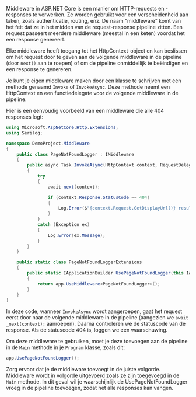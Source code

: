Middleware in ASP.NET Core is een manier om HTTP-requests en -responses te verwerken. Ze worden gebruikt voor een verscheidenheid aan taken, zoals authenticatie, routing, enz. De naam "middleware" komt van het feit dat ze in het midden van de request-response pipeline zitten. Een request passeert meerdere middleware (meestal in een keten) voordat het een response genereert.

Elke middleware heeft toegang tot het HttpContext-object en kan beslissen om het request door te geven aan de volgende middleware in de pipeline (door `next()` aan te roepen) of om de pipeline onmiddellijk te beëindigen en een response te genereren.

Je kunt je eigen middleware maken door een klasse te schrijven met een methode genaamd `Invoke` of `InvokeAsync`. Deze methode neemt een HttpContext en een functiedelegate voor de volgende middleware in de pipeline.

Hier is een eenvoudig voorbeeld van een middleware die alle 404 responses logt:

```csharp
using Microsoft.AspNetCore.Http.Extensions;
using Serilog;

namespace DemoProject.Middleware
{
    public class PageNotFoundLogger : IMiddleware
    {
        public async Task InvokeAsync(HttpContext context, RequestDelegate next)
        {
            try
            {
                await next(context);

                if (context.Response.StatusCode == 404)
                {
                    Log.Error($"{context.Request.GetDisplayUrl()} resulteert in {context.Response.StatusCode}");
                }
            }
            catch (Exception ex)
            {
                Log.Error(ex.Message);
            }
        }
    }

    public static class PageNotFoundLoggerExtensions
    {
        public static IApplicationBuilder UsePageNotFoundLogger(this IApplicationBuilder app)
        {
            return app.UseMiddleware<PageNotFoundLogger>();
        }
    }
}
```

In deze code, wanneer `InvokeAsync` wordt aangeroepen, gaat het request eerst door naar de volgende middleware in de pipeline (aangezien we `await _next(context);` aanroepen). Daarna controleren we de statuscode van de response. Als de statuscode 404 is, loggen we een waarschuwing.

Om deze middleware te gebruiken, moet je deze toevoegen aan de pipeline in de `Main` methode in je `Program` klasse, zoals dit:

```csharp
app.UsePageNotFoundLogger();
```

Zorg ervoor dat je de middleware toevoegt in de juiste volgorde. Middleware wordt in volgorde uitgevoerd zoals ze zijn toegevoegd in de `Main` methode. In dit geval wil je waarschijnlijk de UsePageNotFoundLogger vroeg in de pipeline toevoegen, zodat het alle responses kan vangen.